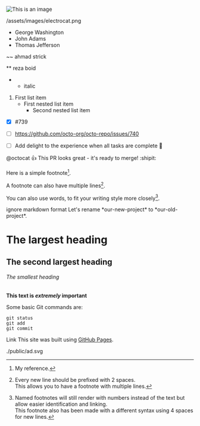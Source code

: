![This is an image](https://myoctocat.com/assets/images/base-octocat.svg)

/assets/images/electrocat.png

- George Washington
- John Adams
- Thomas Jefferson

~~ ahmad strick

** reza boid
* * italic

1. First list item
   - First nested list item
     - Second nested list item


- [x] #739
- [ ] https://github.com/octo-org/octo-repo/issues/740
- [ ] Add delight to the experience when all tasks are complete :tada:


@octocat :+1: This PR looks great - it's ready to merge! :shipit:




Here is a simple footnote[^1].

A footnote can also have multiple lines[^2].  

You can also use words, to fit your writing style more closely[^note].

[^1]: My reference.
[^2]: Every new line should be prefixed with 2 spaces.  
  This allows you to have a footnote with multiple lines.
[^note]:
    Named footnotes will still render with numbers instead of the text but allow easier identification and linking.  
    This footnote also has been made with a different syntax using 4 spaces for new lines.



<!-- This content will not appear in the rendered Markdown -->





ignore markdown format
Let's rename \*our-new-project\* to \*our-old-project\*.


# The largest heading
## The second largest heading
###### The smallest heading



**This text is
 _extremely_ 
 important**



Some basic Git commands are:
```
git status
git add
git commit
```


Link
This site was built using [GitHub Pages](https://pages.github.com/).

./public/ad.svg

